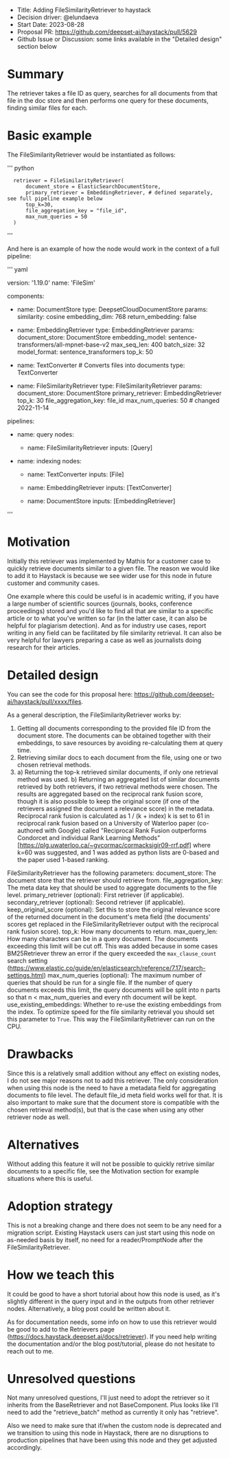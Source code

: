 - Title: Adding FileSimilarityRetriever to haystack
- Decision driver: @elundaeva
- Start Date: 2023-08-28
- Proposal PR: https://github.com/deepset-ai/haystack/pull/5629
- Github Issue or Discussion: some links available in the "Detailed design" section below

# Summary

The retriever takes a file ID as query, searches for all documents from that file in the doc store and then performs one query for these documents, finding similar files for each.

# Basic example

The FileSimilarityRetriever would be instantiated as follows:

''' python

	  retriever = FileSimilarityRetriever(
	      document_store = ElasticSearchDocumentStore,
	      primary_retriever = EmbeddingRetriever, # defined separately, see full pipeline example below
          top_k=30,
	      file_aggregation_key = "file_id",
          max_num_queries = 50
	  )
'''

And here is an example of how the node would work in the context of a full pipeline:

''' yaml

version: '1.19.0'
name: 'FileSim'

components:
  - name: DocumentStore
    type: DeepsetCloudDocumentStore
    params:
      similarity: cosine
      embedding_dim: 768
      return_embedding: false

  - name: EmbeddingRetriever
    type: EmbeddingRetriever
    params:
      document_store: DocumentStore
      embedding_model: sentence-transformers/all-mpnet-base-v2
      max_seq_len: 400
      batch_size: 32
      model_format: sentence_transformers
      top_k: 50
  - name: TextConverter # Converts files into documents
    type: TextConverter
  - name: FileSimilarityRetriever
    type: FileSimilarityRetriever
    params:
      document_store: DocumentStore
      primary_retriever: EmbeddingRetriever
      top_k: 30
      file_aggregation_key: file_id
      max_num_queries: 50 # changed 2022-11-14

pipelines:
  - name: query
    nodes:
      - name: FileSimilarityRetriever
        inputs: [Query]

  - name: indexing
    nodes:
      - name: TextConverter
        inputs: [File]

      - name: EmbeddingRetriever
        inputs: [TextConverter]

      - name: DocumentStore
        inputs: [EmbeddingRetriever]

'''

# Motivation

Initially this retriever was implemented by Mathis for a customer case to quickly retrieve documents similar to a given file. The reason we would like to add it to Haystack is because we see wider use for this node in future customer and community cases.

One example where this could be useful is in academic writing, if you have a large number of scientific sources (journals, books, conference proceedings) stored and you'd like to find all that are similar to a specific article or to what you've written so far (in the latter case, it can also be helpful for plagiarism detection). And as for industry use cases, report writing in any field can be facilitated by file similarity retrieval. It can also be very helpful for lawyers preparing a case as well as journalists doing research for their articles.

# Detailed design

You can see the code for this proposal here: https://github.com/deepset-ai/haystack/pull/xxxx/files.

As a general description, the FileSimilarityRetriever works by:
1. Getting all documents corresponding to the provided file ID from the document store. The documents can be obtained together with their embeddings, to save resources by avoiding re-calculating them at query time.
2. Retrieving similar docs to each document from the file, using one or two chosen retrieval methods.
3.  a) Returning the top-k retrieved similar documents, if only one retrieval method was used.
    b) Returning an aggregated list of similar documents retrieved by both retrievers, if two retrieval methods were chosen. The results are aggregated based on the reciprocal rank fusion score, though it is also possible to keep the original score (if one of the retrievers assigned the document a relevance score) in the metadata.
    Reciprocal rank fusion is calculated as 1 / (k + index)
    k is set to 61 in reciprocal rank fusion based on a University of Waterloo paper (co-authored with Google) called "Reciprocal Rank Fusion outperforms Condorcet and individual Rank Learning Methods" [https://plg.uwaterloo.ca/~gvcormac/cormacksigir09-rrf.pdf] where k=60 was suggested, and 1 was added as python lists are 0-based and the paper used 1-based ranking.


FileSimilarityRetriever has the following parameters:
    document_store: The document store that the retriever should retrieve from.
    file_aggregation_key: The meta data key that should be used to aggregate documents to the file level.
    primary_retriever (optional): First retriever (if applicable).
    secondary_retriever (optional): Second retriever (if applicable).
    keep_original_score (optional): Set this to store the original relevance score of the returned document in the document's meta field (the documents' scores get replaced in the FileSimilarityRetriever output with the reciprocal rank fusion score).
    top_k: How many documents to return.
    max_query_len: How many characters can be in a query document. The documents exceeding this limit will be cut off. This was added because in some cases BM25Retriever threw an error if the query exceeded the `max_clause_count` search setting (https://www.elastic.co/guide/en/elasticsearch/reference/7.17/search-settings.html)
    max_num_queries (optional): The maximum number of queries that should be run for a single file. If the number of query documents exceeds this limit, the query documents will be split into n parts so that n < max_num_queries and every nth document will be kept.
    use_existing_embeddings: Whether to re-use the existing embeddings from the index. To optimize speed for the file similarity retrieval you should set this parameter to `True`. This way the FileSimilarityRetriever can run on the CPU.

# Drawbacks

Since this is a relatively small addition without any effect on existing nodes, I do not see major reasons not to add this retriever. The only consideration when using this node is the need to have a metadata field for aggregating documents to file level. The default file_id meta field works well for that. It is also important to make sure that the document store is compatible with the chosen retrieval method(s), but that is the case when using any other retriever node as well.

# Alternatives

Without adding this feature it will not be possible to quickly retrive similar documents to a specific file, see the Motivation section for example situations where this is useful.

# Adoption strategy

This is not a breaking change and there does not seem to be any need for a migration script. Existing Haystack users can just start using this node on as-needed basis by itself, no need for a reader/PromptNode after the FileSimilarityRetriever.

# How we teach this

It could be good to have a short tutorial about how this node is used, as it's slightly different in the query input and in the outputs from other retriever nodes. Alternatively, a blog post could be written about it.

As for documentation needs, some info on how to use this retriever would be good to add to the Retrievers page (https://docs.haystack.deepset.ai/docs/retriever). If you need help writing the documentation and/or the blog post/tutorial, please do not hesitate to reach out to me.

# Unresolved questions

Not many unresolved questions, I'll just need to adopt the retriever so it inherits from the BaseRetriever and not BaseComponent. Plus looks like I'll need to add the "retrieve_batch" method as currently it only has "retrieve".

Also we need to make sure that if/when the custom node is deprecated and we transition to using this node in Haystack, there are no disruptions to production pipelines that have been using this node and they get adjusted accordingly.
